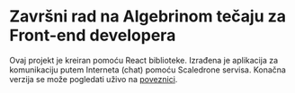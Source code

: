 # Završni rad na Algebrinom tečaju za Front-end developera

Ovaj projekt je kreiran pomoću React biblioteke. Izrađena je aplikacija za komunikaciju putem Interneta (chat) pomoću Scaledrone servisa. Konačna verzija se može pogledati uživo na [poveznici](https://phidrho.github.io/algebra.javascript.seminar/login).
